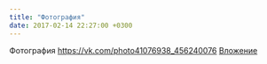 ```yaml
---
title: "Фотография"
date: 2017-02-14 22:27:00 +0300
---
```


Фотография
<a class="vk-attach" href="https://vk.com/photo41076938_456240076">https://vk.com/photo41076938_456240076</a>
<a class="vk-attach" href="https://vk.com/photo41076938_456240076">Вложение</a>
